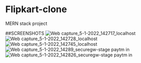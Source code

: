 # Flipkart-clone
MERN stack project


##SCREENSHOTS
![Web capture_5-1-2022_142717_localhost](https://user-images.githubusercontent.com/79313369/148190436-2db353a3-6f04-4a1b-bc9b-6ee809be8b71.jpeg)
![Web capture_5-1-2022_142728_localhost](https://user-images.githubusercontent.com/79313369/148190446-a7170ee0-916d-453e-8664-485158a3c766.jpeg)
![Web capture_5-1-2022_142745_localhost](https://user-images.githubusercontent.com/79313369/148190453-f3e3c277-2708-4e6b-97ea-1db81c735ed9.jpeg)
![Web capture_5-1-2022_14289_securegw-stage paytm in](https://user-images.githubusercontent.com/79313369/148190456-076ff82c-699b-4a60-9241-ad7970eceba5.jpeg)
![Web capture_5-1-2022_142826_securegw-stage paytm in](https://user-images.githubusercontent.com/79313369/148190461-39878be0-437a-46c3-9358-6db727df1f64.jpeg)
